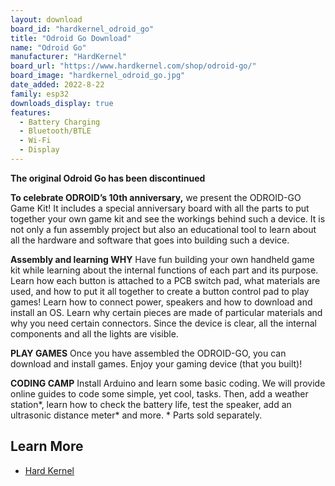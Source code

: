 ```yaml
---
layout: download
board_id: "hardkernel_odroid_go"
title: "Odroid Go Download"
name: "Odroid Go"
manufacturer: "HardKernel"
board_url: "https://www.hardkernel.com/shop/odroid-go/"
board_image: "hardkernel_odroid_go.jpg"
date_added: 2022-8-22
family: esp32
downloads_display: true
features:
  - Battery Charging
  - Bluetooth/BTLE
  - Wi-Fi
  - Display
---
```


**The original Odroid Go has been discontinued**

**To celebrate ODROID’s 10th anniversary,** we present the ODROID-GO Game Kit! It includes a special anniversary board with all the parts to put together your own game kit and see the workings behind such a device. It is not only a fun assembly project but also an educational tool to learn about all the hardware and software that goes into building such a device.

**Assembly and learning WHY**
Have fun building your own handheld game kit while learning about the internal functions of each part and its purpose. Learn how each button is attached to a PCB switch pad, what materials are used, and how to put it all together to create a button control pad to play games! Learn how to connect power, speakers and how to download and install an OS. Learn why certain pieces are made of particular materials and why you need certain connectors. Since the device is clear, all the internal components and all the lights are visible.

**PLAY GAMES**
Once you have assembled the ODROID-GO, you can download and install games. Enjoy your gaming device (that you built)!

**CODING CAMP**
Install Arduino and learn some basic coding. We will provide online guides to code some simple, yet cool, tasks. Then, add a weather station*, learn how to check the battery life, test the speaker, add an ultrasonic distance meter* and more.
\* Parts sold separately.

## Learn More

* [Hard Kernel](https://www.hardkernel.com/shop/odroid-go/)
